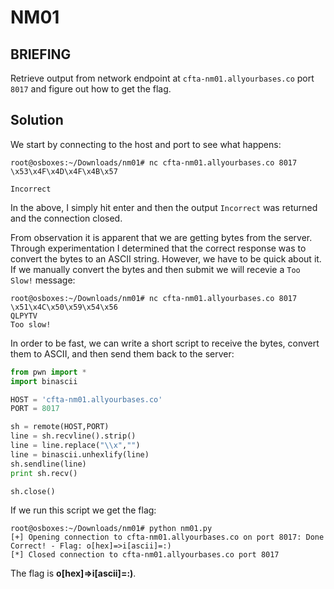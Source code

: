 # NM01
## BRIEFING
Retrieve output from network endpoint at `cfta-nm01.allyourbases.co` port `8017` and figure out how to get the flag.

## Solution

We start by connecting to the host and port to see what happens:

```
root@osboxes:~/Downloads/nm01# nc cfta-nm01.allyourbases.co 8017
\x53\x4F\x4D\x4F\x4B\x57

Incorrect
```

In the above, I simply hit enter and then the output `Incorrect` was returned and the connection closed.

From observation it is apparent that we are getting bytes from the server. Through experimentation I determined that the correct response was to convert the bytes to an ASCII string. However, we have to be quick about it. If we manually convert the bytes and then submit we will recevie a `Too Slow!` message:

```
root@osboxes:~/Downloads/nm01# nc cfta-nm01.allyourbases.co 8017
\x51\x4C\x50\x59\x54\x56
QLPYTV
Too slow!
```
In order to be fast, we can write a short script to receive the bytes, convert them to ASCII, and then send them back to the server:

```py
from pwn import * 
import binascii

HOST = 'cfta-nm01.allyourbases.co'
PORT = 8017

sh = remote(HOST,PORT)
line = sh.recvline().strip()
line = line.replace("\\x","")
line = binascii.unhexlify(line) 
sh.sendline(line)
print sh.recv()

sh.close()
```
If we run this script we get the flag:

```
root@osboxes:~/Downloads/nm01# python nm01.py 
[+] Opening connection to cfta-nm01.allyourbases.co on port 8017: Done
Correct! - Flag: o[hex]=>i[ascii]=:)
[*] Closed connection to cfta-nm01.allyourbases.co port 8017
```

The flag is **o[hex]=>i[ascii]=:)**.
